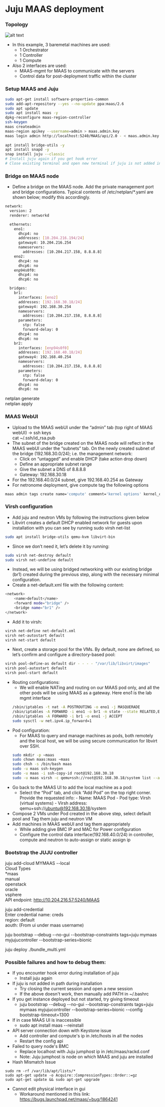 # Juju MAAS deployment

### Topology

![alt text](./topology.png)

* In this example, 3 baremetal machines are used:
  * 1 Orchestrator
  * 1 Controller
  * 1 Compute
* Also 2 interfaces are used:
  * MAAS-mgmt for MAAS to communicate with the servers
  * Control data for post-deployment traffic within the cluster

### Setup MAAS and Juju

```bash
sudo apt-get install software-properties-common 
sudo add-apt-repository --yes --no-update ppa:maas/2.6 
sudo apt update 
sudo apt install maas -y
dpkg-reconfigure maas-region-controller 
ssh-keygen 
maas createadmin 
maas-region apikey --username=admin > maas.admin.key 
maas login admin http://localhost:5240/MAAS/api/2.0 - < maas.admin.key
 
apt install bridge-utils -y 
apt install snapd -y 
snap install juju --classic
# Install juju again if you get hook error
# Close existing terminal and open new terminal if juju is not added in PATH 

```

### Bridge on MAAS node

* Define a bridge on the MAAS node. Add the private management port and bridge configurations. Typical contents of /etc/netplan/*.yaml are shown below; modify this accordingly.

```bash
network:
  version: 2
  renderer: networkd

  ethernets:
    eno1:
      dhcp4: no
      addresses: [10.204.216.194/24]
      gateway4: 10.204.216.254
      nameservers:
        addresses: [10.204.217.158, 8.8.8.8]
    eno2:
      dhcp4: no
      dhcp6: no
    enp94s0f0:
      dhcp4: no
      dhcp6: no

  bridges:
    br1:
      interfaces: [eno2]
      addresses: [192.168.30.18/24]
      gateway4: 192.168.30.254
      nameservers:
        addresses: [10.204.217.158, 8.8.8.8]
      parameters:
        stp: false
        forward-delay: 0
      dhcp4: no
      dhcp6: no
    br2:
      interfaces: [enp94s0f0]
      addresses: [192.168.40.18/24]
      gateway4: 192.168.40.254
      nameservers:
        addresses: [10.204.217.158, 8.8.8.8]
      parameters:
        stp: false
        forward-delay: 0
      dhcp4: no
      dhcp6: no
```
netplan generate \
netplan apply

### MAAS WebUI

* Upload to the MAAS webUI under the “admin” tab (top right of MAAS webUI) -> ssh keys \
cat ~/.ssh/id_rsa.pub
* The subnet of the bridge created on the MAAS node will reflect in the MAAS webUI under the “subnets” tab. On the newly created subnet of the bridge (192.168.30.0/24); i.e. the management network:
  * Click on “untagged” and enable DHCP (take action drop down)
  * Define an appropriate subnet range
  * Give the subnet a DNS of 8.8.8.8
  * Gateway: 192.168.30.18
* For the 192.168.40.0/24 subnet, give 192.168.40.254 as Gateway
* For netronome deployment, give compute tag the following options
```sh
maas admin tags create name='compute' comment='kernel options' kernel_opts='intel_iommu=on iommu=pt default_hugepagesz=2M hugepagesz=2M hugepages=8192'
```

### Virsh configuration

* Add juju and neutron VMs by following the instructions given below
* Libvirt creates a default DHCP enabled network for guests upon installation with you can see by running sudo virsh net-list
```bash
sudo apt install bridge-utils qemu-kvm libvirt-bin
```
* Since we don’t need it, let’s delete it by running:
```bash
sudo virsh net-destroy default  
sudo virsh net-undefine default
```
* Instead, we will be using bridged networking with our existing bridge (br1) created during the previous step, along with the necessary minimal configuration.
* Create a net-default.xml file with the following content:
```bash
<network>  
    <name>default</name>  
    <forward mode="bridge" />  
    <bridge name="br1" />  
</network>
```
* Add it to virsh:
```bash
virsh net-define net-default.xml
virsh net-autostart default  
virsh net-start default
```
* Next, create a storage pool for the VMs. By default, none are defined, so let’s confirm and configure a directory-based pool:
```bash
virsh pool-define-as default dir - - - - "/var/lib/libvirt/images"  
virsh pool-autostart default  
virsh pool-start default
```
* Routing configurations:
  * We will enable NATing and routing on our MAAS pod only, and all the other pods will be using MAAS as a gateway. Here eno1 is the lab mgmt interface
  ```bash
  /sbin/iptables -t nat -A POSTROUTING -o eno1 -j MASQUERADE
  /sbin/iptables -A FORWARD -i eno1 -o br1 -m state --state RELATED,ESTABLISHED -j ACCEPT
  /sbin/iptables -A FORWARD -i br1 -o eno1 -j ACCEPT
  sudo sysctl -w net.ipv4.ip_forward=1
  ```
* Pod configuration:
  * For MAAS to query and manage machines as pods, both remotely and the local host, we will be using secure communication for libvirt over SSH.
  ```bash
  sudo mkdir -p ~maas
  sudo chown maas:maas ~maas
  sudo chsh -s /bin/bash maas
  sudo -u maas ssh-keygen
  sudo -u maas -i ssh-copy-id root@192.168.30.18
  sudo -u maas virsh -c qemu+ssh://root@192.168.30.18/system list --all
  ```
* Go back to the MAAS UI to add the local machine as a pod:
  * Select the “Pod” tab, and click “Add Pod” on the top right corner. Provide the requested info: - Name: MAAS Pod - Pod type: Virsh (virtual systems) - Virsh address: qemu+ssh://ubuntu@192.168.30.18/system
* Compose 2 VMs under Pod created in the above step, select default pool and Tag them juju and neutron VM 
* Add machines in MAAS webUI and tag them appropriately
  * While adding give BMC IP and MAC for Power configuration
  * Configure the control data interface(192.168.40.0/24) in controller, compute and neutron to auto-assign or static assign ip

### Bootstrap the JUJU controller

juju add-cloud MYMAAS --local\
Cloud Types \
  *maas \
  manual \
  openstack \
  oracle \
  vsphere \
API endpoint: 
http://10.204.216.57:5240/MAAS

juju add-credential  \
Enter credential name: creds \
region: default \
aouth: (From ui under maas username) 

juju bootstrap --debug --no-gui --bootstrap-constraints tags=juju mymaas myjujucontroller --bootstrap-series=bionic

juju deploy ./bundle_multi.yml

### Possible failures and how to debug them:

* If you encounter hook error during installation of juju
  * Install juju again 
* If juju is not added in path during installation
  * Try closing the current session and open a new session
  * If the above doesn't work, then manually add PATH in ~/.bashrc
* If you get instance deployed but not started, try giving timeout
  * juju bootstrap --debug --no-gui --bootstrap-constraints tags=juju mymaas myjujucontroller --bootstrap-series=bionic --config bootstrap-timeout=1300
* If in case MAAS UI is inaccessible
  * sudo apt install maas --reinstall
* API server connection down with Keystone issue
  * Add controller and compute's ip in /etc/hosts in all the nodes
  * Restart the config api
* Failed to query node's BMC
  * Replace localhost with Juju jumphost ip in /etc/maas/rackd.conf
  * Note: Juju jumphost is node on which MAAS and juju are installed
* Hash Mismatch Issue
```
sudo rm -rf /var/lib/apt/lists/*
sudo apt-get update -o Acquire::CompressionTypes::Order::=gz
sudo apt-get update && sudo apt-get upgrade
```
* Cannot edit physical interface in gui 
  * Workaround mentioned in this link: https://bugs.launchpad.net/maas/+bug/1864241